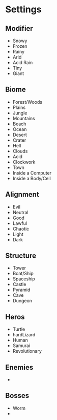 # Settings

## Modifier

+ Snowy
+ Frozen
+ Rainy
+ Arid
+ Acid Rain
+ Tiny
+ Giant

## Biome

+ Forest/Woods
+ Plains
+ Jungle
+ Mountains
+ Beach
+ Ocean
+ Desert
+ Crater
+ Hell
+ Clouds
+ Acid
+ Clockwork
+ Town
+ Inside a Computer
+ Inside a Body/Cell

## Alignment

+ Evil
+ Neutral
+ Good
+ Lawful
+ Chaotic
+ Light
+ Dark

## Structure

+ Tower
+ Boat/Ship
+ Spaceship
+ Castle
+ Pyramid
+ Cave
+ Dungeon

## Heros

+ Turtle
+ hardLizard
+ Human
+ Samurai
+ Revolutionary

## Enemies

+ 

## Bosses

+ Worm
+ 
